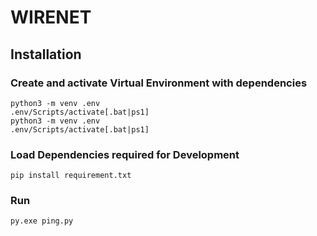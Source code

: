 # WIRENET

## Installation

### Create and activate Virtual Environment with dependencies

```python3
python3 -m venv .env
.env/Scripts/activate[.bat|ps1]
python3 -m venv .env
.env/Scripts/activate[.bat|ps1]
```

### Load Dependencies required for Development

```python3
pip install requirement.txt
```

### Run
```
py.exe ping.py
```